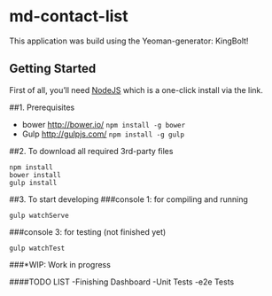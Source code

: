 md-contact-list
========
This application was build using the Yeoman-generator: KingBolt!

## Getting Started

First of all, you’ll need [NodeJS](https://nodejs.org/) which is a one-click install via the link.


##1. Prerequisites
- bower http://bower.io/ `npm install -g bower`
- Gulp http://gulpjs.com/ `npm install -g gulp`

##2. To download all required 3rd-party files

```
npm install
bower install
gulp install
```

##3. To start developing
###console 1: for compiling and running

```
gulp watchServe
```
###console 3: for testing (not finished yet)

```
gulp watchTest
```

###*WIP: Work in progress

####TODO LIST
    -Finishing Dashboard
    -Unit Tests
    -e2e Tests

